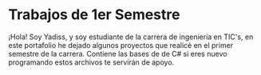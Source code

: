 # Trabajos de 1er Semestre

¡Hola! Soy Yadiss, y soy estudiante de la carrera de ingeniería en TIC's, en este portafolio he dejado algunos proyectos que realicé en el primer semestre de la carrera. Contiene las bases de de C# si eres nuevo programando estos archivos te servirán de apoyo.
